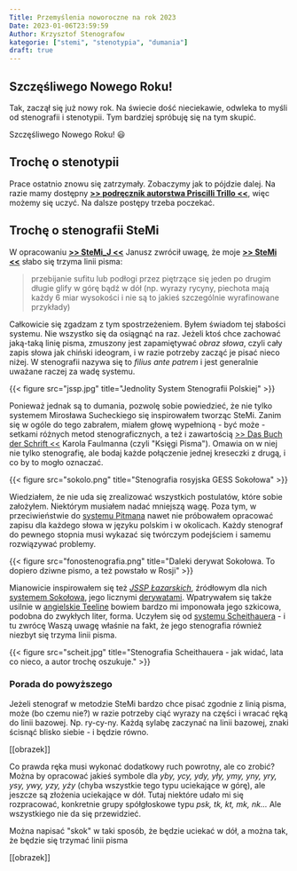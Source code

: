 ```yaml
---
Title: Przemyślenia noworoczne na rok 2023
Date: 2023-01-06T23:59:59
Author: Krzysztof Stenografow
kategorie: ["stemi", "stenotypia", "dumania"]
draft: true
---
```



## Szczęśliwego Nowego Roku!

Tak, zaczął się już nowy rok. Na świecie dość nieciekawie, odwleka to myśli od
stenografii i stenotypii. Tym bardziej spróbuję się na tym skupić.

Szczęśliwego Nowego Roku! 😃


## Trochę o stenotypii

Prace ostatnio znowu się zatrzymały. Zobaczymy jak to pójdzie dalej. Na razie mamy dostępny [**>> podręcznik autorstwa Priscilli Trillo <<**](https://github.com/Plover-Trillo/WestSlavicStenography/releases), więc możemy się uczyć. Na dalsze postępy trzeba poczekać.


## Trochę o stenografii SteMi


W opracowaniu [**>> SteMi_J <<**](blog/2022-11-20-stenografia_stemi_j/) 
Janusz zwrócił uwagę, że moje [**>> SteMi <<**](blog/2013-02-28_kurs-stemi-lekcja-01/) 
słabo się trzyma linii pisma:

> przebijanie sufitu lub podłogi przez piętrzące się jeden po drugim długie 
> glify w górę bądź w dół (np. wyrazy rycyny, piechota mają każdy 6 miar wysokości 
> i nie są to jakieś szczególnie wyrafinowane przykłady)

Całkowicie się zgadzam z tym spostrzeżeniem. Byłem świadom tej słabości systemu. 
Nie wszystko się da osiągnąć na raz.
Jeżeli ktoś chce zachować jaką-taką 
linię pisma, zmuszony jest zapamiętywać *obraz słowa*, czyli cały zapis słowa 
jak chiński ideogram, i w razie potrzeby zacząć je pisać nieco niżej. 
W stenografii nazywa się to *filius ante patrem* i jest generalnie uważane 
raczej za wadę systemu.

{{< figure src="jssp.jpg" title="Jednolity System Stenografii Polskiej" >}}

Ponieważ jednak są to dumania, pozwolę sobie powiedzieć, że nie tylko 
systemem Mirosława Sucheckiego się inspirowałem tworząc SteMi. Zanim się w ogóle 
do tego zabrałem, miałem głowę wypełnioną - być może - setkami różnych metod 
stenograficznych, a też i zawartością 
[>> Das Buch der Schrift <<](https://archive.org/details/dasbuchderschri01faulgoog/page/n4/mode/2up) 
Karola Faulmanna (czyli "Księgi Pisma"). Omawia on w niej nie tylko stenografię, 
ale bodaj każde połączenie jednej kreseczki z drugą, i co by to mogło oznaczać.

{{< figure src="sokolo.png" title="Stenografia rosyjska GESS Sokołowa"  >}}

Wiedziałem, że nie uda się zrealizować wszystkich postulatów, które sobie założyłem. 
Niektórym musiałem nadać mniejszą wagę. Poza tym, w przeciwieństwie do 
[systemu Pitmana](../../historia_powszechna/rewolucje/#pitmania) nawet nie próbowałem 
opracować zapisu dla każdego słowa w języku polskim i w okolicach. 
Każdy stenograf do pewnego stopnia musi wykazać się twórczym podejściem 
i samemu rozwiązywać problemy.

{{< figure src="fonostenografia.png" title="Daleki derywat Sokołowa. To dopiero dziwne pismo, a też powstało w Rosji" >}}

Mianowicie inspirowałem się też [*JSSP Łazarskich*](https://pl.wikipedia.org/wiki/Stenografia#Jednolity_System_Stenografii_Polskiej), źródłowym dla nich [systemem Sokołowa](https://archive.org/details/B-001-026-563-ALL), jego licznymi [derywatami](https://djvu.online/file/RUEqjKqJamaLu). Wpatrywałem się także usilnie w [angielskie Teeline](https://pl.wikipedia.org/wiki/Teeline_shorthand) bowiem bardzo mi imponowała jego szkicowa, podobna do zwykłych liter, forma. Uczyłem się od [systemu Scheithauera](https://web.archive.org/web/20110428175443/http://www.lot49.de/daten/scheithauer-de.pdf) - i tu zwrócę Waszą uwagę właśnie na fakt, że jego stenografia również niezbyt się trzyma linii pisma.

{{< figure src="scheit.jpg" title="Stenografia Scheithauera - jak widać, lata co nieco, a autor trochę oszukuje." >}}

### Porada do powyższego

Jeżeli stenograf w metodzie SteMi bardzo chce pisać zgodnie z linią pisma, może (bo czemu nie?) w razie potrzeby ciąć wyrazy na części i wracać ręką do linii bazowej. Np. ry-cy-ny. Każdą sylabę zaczynać na linii bazowej, znaki ścisnąć blisko siebie - i będzie równo. 

[[obrazek]]

Co prawda ręka musi wykonać dodatkowy ruch powrotny, ale co zrobić? Można by opracować jakieś symbole dla *yby, ycy, ydy, yły, ymy, yny, yry, ysy, ywy, yzy, yży* (chyba wszystkie tego typu uciekające w górę), ale jeszcze są złożenia uciekające w dół. Tutaj niektóre udało mi się rozpracować, konkretnie grupy spółgłoskowe typu *psk, tk, kt, mk, nk...* Ale wszystkiego nie da się przewidzieć.

Można napisać "skok" w taki sposób, że będzie uciekać w dół, a można tak, że będzie się trzymać linii pisma

[[obrazek]]










